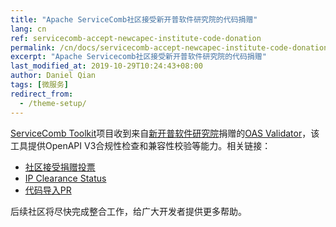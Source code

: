 ```yaml
---
title: "Apache ServiceComb社区接受新开普软件研究院的代码捐赠"
lang: cn
ref: servicecomb-accept-newcapec-institute-code-donation
permalink: /cn/docs/servicecomb-accept-newcapec-institute-code-donation/
excerpt: "Apache Servicecomb社区接受新开普软件研究院的代码捐赠"
last_modified_at: 2019-10-29T10:24:43+08:00
author: Daniel Qian
tags: [微服务]
redirect_from:
  - /theme-setup/
---
```


[ServiceComb Toolkit](https://github.com/apache/servicecomb-toolkit)项目收到来自[新开普软件研究院](https://github.com/orgs/NewCapec-Institute/dashboard)捐赠的[OAS Validator](https://github.com/NewCapec-Institute/oas-validator)，该工具提供OpenAPI V3合规性检查和兼容性校验等能力。相关链接：

* [社区接受捐赠投票](https://lists.apache.org/thread.html/062cf6e67add1061aad3b106543842a8ac95959da8cd45bf2f88d597@%3Cdev.servicecomb.apache.org%3E)
* [IP Clearance Status](https://incubator.apache.org/ip-clearance/servicecomb-oas-validator.html)
* [代码导入PR](https://github.com/apache/servicecomb-toolkit/pull/40)

后续社区将尽快完成整合工作，给广大开发者提供更多帮助。